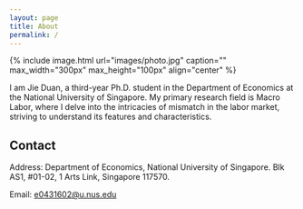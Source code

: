 ```yaml
---
layout: page
title: About
permalink: /
---
```


{% include image.html url="images/photo.jpg" caption="" max_width="300px" max_height="100px" align="center" %}

I am Jie Duan, a third-year Ph.D. student in the Department of Economics at the National University of Singapore. My primary research field is Macro Labor, where I delve into the intricacies of mismatch in the labor market, striving to understand its features and characteristics. 

## Contact
Address: Department of Economics, National University of Singapore. Blk AS1, #01-02, 1 Arts Link, Singapore 117570.  

Email: e0431602@u.nus.edu


